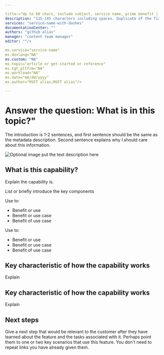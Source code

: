 ```yaml
---

title:="Up to 60 chars, include subject, service name, prime benefit | Microsoft Docs" 
description: "115-145 characters including spaces. Duplicate of the first sentence in introduction. This is the abstract that displays in search engine results."
services: "service-name-with-dashes"
documentationCenter: ""
authors: "github alias"
manager: "content team manager"
editor: ""/>

ms.service="service-name"
ms.devlang="NA"
ms.custom: "NA"
ms.topic="article or get-started or reference"
ms.tgt_pltfrm="NA"
ms.workload="NA"
ms.date="mm/dd/yyyy"
ms.author="MSFT alias;MSFT alias"/>

---
```


# Answer the question: What is in this topic?"

The introduction is 1-2 sentences, and first sentence should be the same as the metadata description. Second sentence explains why I should care about this information.

![Optional image put the text description here](./media/article-name/image-name.png)


## What is this capability?  

Explain the capability is.

List or briefly introduce the key components

Use <name of first component> to:

- Benefit or use
- Benefit or use case
- Benefit of use case

Use <name of second component> to:

- Benefit or use
- Benefit or use case
- Benefit of use case


<!----------------
	The next ## H2's discuss key characteristics of how the capability works. The title is in conversational language and asks the question that will be answered. The title does not have to be written in question form.
------------------->
## Key characteristic of how the capability works

Explain

## Key characteristic of how the capability works

Explain


<!-------------------
OPTIONAL section
## Best practices 
--------------------->

<!-------------------
OPTIONAL section
## General remarks
--------------------->

<!-------------------
OPTIONAL section
## Limitations and restrictions
--------------------->

<!-------------------
OPTIONAL section
## Metadata
--------------------->

<!-------------------
OPTIONAL section
## Performance
--------------------->

<!-------------------
OPTIONAL section
## Permissions
--------------------->

<!-------------------
OPTIONAL section
## Security
--------------------->


## Next steps

Give a next step that would be relevant to the customer after they have learned about the feature and the tasks associated with it.  Perhaps point them to one or two key scenarios that use this feature. You don't need to repeat links you have already given them.

